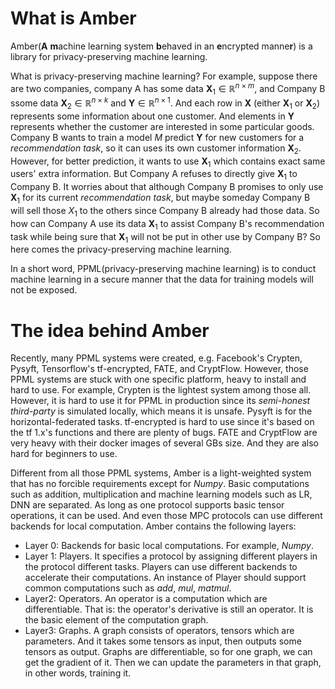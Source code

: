# What is Amber

Amber(**A** **m**achine learning system **b**ehaved in an **e**ncrypted manne**r**) is a library for privacy-preserving machine learning.

What is privacy-preserving machine learning? For example, suppose there are two companies, company A has some data $\mathbf X_1 \in \mathbb R^{n\times m}$, and Company B  ssome data $\mathbf X_2 \in \mathbb R^{n \times k}$ and $\mathbf Y \in \mathbb R^{n \times 1}$. And each row in $\mathbf X$ (either $\mathbf X_1$ or $\mathbf X_2$) represents some information about one customer. And elements in $\mathbf Y$ represents whether the customer are interested in some particular goods. Company B wants to train a model $M$ predict $\mathbf Y$ for new customers for a *recommendation task*, so it can uses its own customer information $\mathbf X_2$. However, for better prediction, it wants to use $\mathbf X_1$ which contains exact same users' extra information. But Company A refuses to directly give $\mathbf X_1$ to Company B. It worries about that although Company B promises to only use $\mathbf X_1$ for its current *recommendation task*, but maybe someday Company B will sell those $X_1$ to the others since Company B already had those data. So how can Company A use its data $\mathbf X_1$ to assist Company B's recommendation task while being sure that $\mathbf X_1$ will not be put in other use by Company B? So here comes the privacy-preserving machine learning.

In a short word, PPML(privacy-preserving machine learning) is to conduct machine learning in a secure manner that the data for training models will not be exposed.

# The idea behind Amber

Recently, many PPML  systems were created, e.g. Facebook's Crypten, Pysyft, Tensorflow's tf-encrypted, FATE, and CryptFlow. However, those PPML systems are stuck with one specific platform, heavy to install and hard to use. For example, Crypten is the lightest system among those all. However, it is hard to use it for PPML in production since its *semi-honest third-party* is simulated locally, which means it is unsafe. Pysyft is for the horizontal-federated tasks. tf-encrypted is hard to use since it's based on the tf 1.x's functions and there are plenty of bugs. FATE and CryptFlow are very heavy with their docker images of several GBs size. And they are also hard for beginners to use.

Different from all those PPML systems, Amber is a light-weighted  system that has no forcible requirements except for *Numpy*. Basic computations such as addition, multiplication and machine learning models such as LR, DNN are separated. As long as one protocol supports basic tensor operations, it can be used. And even those MPC protocols can use different backends for local computation. Amber contains the following layers:

* Layer 0: Backends for basic local computations. For example, *Numpy*.
* Layer 1: Players. It specifies a protocol by assigning different players in the protocol different tasks. Players can use different backends to accelerate their computations. An instance of Player should support common computations such as *add*, *mul*, *matmul*.
* Layer2: Operators. An operator is a computation which are differentiable. That is: the operator's derivative is still an operator. It is the basic element of the computation graph.
* Layer3: Graphs. A graph consists of operators, tensors which are parameters. And it takes some tensors as input, then outputs some tensors as output. Graphs are differentiable, so for one graph, we can get the gradient of it. Then we can update the parameters in that graph, in other words, training it.

